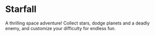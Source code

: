 # Starfall
A thrilling space adventure! Collect stars, dodge planets and a deadly enemy, and customize your difficulty for endless fun.
